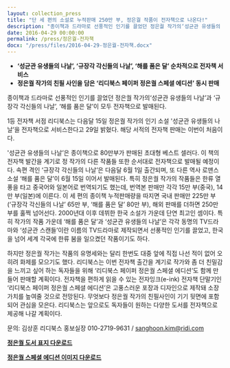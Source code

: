 ```yaml
---
layout: collection_press
title: "단 세 편의 소설로 누적판매 250만 부, 정은궐 작품이 전자책으로 나온다!"
description: "종이책과 드라마로 선풍적인 인기를 끌었던 정은궐 작가의‘성균관 유생들의 나날’과 ‘규장각 각신들의 나날’, ‘해를 품은 달’이 모두 전자책으로 발매된다."
date: 2016-04-29 00:00:00
permalink: /press/정은궐-전자책
docx: "/press/files/2016-04-29-정은궐-전자책.docx"
---
```


* **‘성균관 유생들의 나날’, ‘규장각 각신들의 나날’, ‘해를 품은 달’ 순차적으로 전자책 서비스**
* **정은궐 작가의 친필 사인을 담은 ‘리디북스 페이퍼 정은궐 스페셜 에디션’ 동시 판매**

종이책과 드라마로 선풍적인 인기를 끌었던 정은궐 작가의‘성균관 유생들의 나날’과 ‘규장각 각신들의 나날’, ‘해를 품은 달’이 모두 전자책으로 발매된다.

1등 전자책 서점 리디북스는 다음달 15일 정은궐 작가의 인기 소설 '성균관 유생들의 나날’을 전자책으로 서비스한다고 29일 밝혔다. 해당 서적의 전자책 판매는 이번이 처음이다.

'성균관 유생들의 나날’은 종이책으로  80만부가 판매된 초대형 베스트 셀러다. 이 책의 전자책 발간을 계기로 정 작가의 다른 작품들 또한 순서대로 전자책으로 발매될 예정이다. 속편 격인 ‘규장각 각신들의 나날’은 다음달 6월 1일 출간되며, 또 다른 역사 로맨스 소설 ‘해를 품은 달’이 6월 15일 이어서 발매된다. 특히 정은궐 작가의 작품들은 한류 열풍을 타고 중국어와 일본어로 번역되기도 했는데, 번역본 판매만 각각 15만 부(중국), 14만 부(일본)에 이른다. 이 세 편의 종이책 누적판매량을 따지면 국내 판매만 225만 부(‘규장각 각신들의 나날’ 65만 부, ‘해를 품은 달’ 80만 부), 해외 판매를 더하면 250만 부를 훌쩍 넘어선다. 2000년대 이후 데뷔한 한국 소설가 가운데 단연 최고인 셈이다. 특히 작가의 작품 가운데 ‘해를 품은 달’과 ‘성균관 유생들의 나날’은 각각 동명의 TV드라마와 ‘성균관 스캔들’이란 이름의 TV드라마로 제작되면서 선풍적인 인기를 끌었고, 한국을 넘어 세계 각국에 한류 붐을 일으켰던 작품이기도 하다.

하지만 정은궐 작가는 작품의 유명세와는 달리 한번도 대중 앞에 직접 나선 적이 없어 오히려 화제를 모으기도 했다. 리디북스는 이번 전자책 출간을 계기로 작가와 좀 더 친밀감을 느끼고 싶어 하는 독자들을 위해 ‘리디북스 페이퍼 정은궐 스페셜 에디션’도 함께 만들어 판매할 계획이다. 전자책을 편하게 읽을 수 있는 전자잉크(e-ink) 전자책 단말기인 ‘리디북스 페이퍼 정은궐 스페셜 에디션’은 고풍스러운 포장과 디자인으로 제작돼 소장 가치를 높여줄 것으로 전망된다. 무엇보다 정은궐 작가의 친필사인이 기기 뒷면에 포함되어 관심을 모은다. 리디북스는 앞으로도 독자들이 원하는 다양한 도서를 전자책으로 제공해 나갈 계획이다.

문의:
김상훈 리디북스 홍보실장 010-2719-9631 / sanghoon.kim@ridi.com

[**정은궐 도서 표지 다운로드**](/press/img/2016-04-29-images.zip)

[**정은궐 스페셜 에디션 이미지 다운로드**](/press/img/정은궐-페이퍼-이미지.zip)
